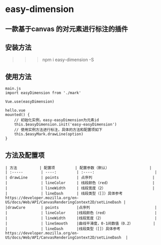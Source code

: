 # easy-dimension
## 一款基于canvas 的对元素进行标注的插件

## 安装方法

>>>npm i easy-dimension -S

## 使用方法
    main.js
    import easyDimension from './mark'

    Vue.use(easyDimension)

    hello.vue
    mounted() {
        // 初始化实例，easy-easyDimension为元素id
        this.$easyDimension.init('easy-easyDimension')
        // 使用实例方法进行标注，具体的方法和配置项如下
        this.$easyMark.drawLine(option)
    }

## 方法及配置项
    | 方法          | 配置项         | 配置参数（默认）                  |
    | :-----        | ----:         | :----:                           |
    | drawLine      | points        | 点序列                           |
    |               | lineColor     | 线段颜色（red）                   |
    |               | lineWidth     | 线段宽度（2）                     |
    |               | lineDash      | 线段类型（[]）具体参考https://developer.mozilla.org/en-US/docs/Web/API/CanvasRenderingContext2D/setLineDash |
    |drawCure       | points        |点序列                             |
    |               | lineColor     |线段颜色（red）                     |
    |               | lineWidth     |线段宽度（2）                       |
    |               | lineSmooth    |曲线平滑度，0-1间数值（0.2）         |
    |               | lineDash      |线段类型（[]）具体参考https://developer.mozilla.org/en-US/docs/Web/API/CanvasRenderingContext2D/setLineDash  |

